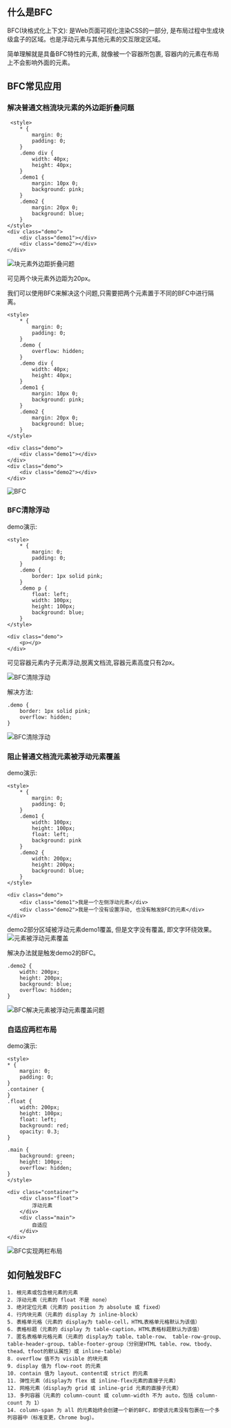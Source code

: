 ## 什么是BFC

BFC(块格式化上下文): 是Web页面可视化渲染CSS的一部分, 是布局过程中生成块级盒子的区域。也是浮动元素与其他元素的交互限定区域。

简单理解就是具备BFC特性的元素, 就像被一个容器所包裹, 容器内的元素在布局上不会影响外面的元素。

## BFC常见应用

### 解决普通文档流块元素的外边距折叠问题

```
 <style>
    * {
        margin: 0;
        padding: 0;
    }
    .demo div {
        width: 40px;
        height: 40px;
    }
    .demo1 {
        margin: 10px 0;
        background: pink;
    }
    .demo2 {
        margin: 20px 0;
        background: blue;
    }
</style>
<div class="demo">
    <div class="demo1"></div>
    <div class="demo2"></div>
</div>
```

![块元素外边距折叠问题](https://user-gold-cdn.xitu.io/2019/2/21/1690bb2a83eb38c9?w=2504&h=1004&f=png&s=209518)

可见两个块元素外边距为20px。

我们可以使用BFC来解决这个问题,只需要把两个元素置于不同的BFC中进行隔离。

```
<style>
    * {
        margin: 0;
        padding: 0;
    }
    .demo {
        overflow: hidden;
    }
    .demo div {
        width: 40px;
        height: 40px;
    }
    .demo1 {
        margin: 10px 0;
        background: pink;
    }
    .demo2 {
        margin: 20px 0;
        background: blue;
    }
</style>

<div class="demo">
    <div class="demo1"></div>
</div>
<div class="demo">
    <div class="demo2"></div>
</div>
```

![BFC](https://user-gold-cdn.xitu.io/2019/2/21/1690bb63f3eebe99?w=2518&h=972&f=png&s=188623)


### BFC清除浮动

demo演示:
```
<style>
    * {
        margin: 0;
        padding: 0;
    }
    .demo {
        border: 1px solid pink;
    }
    .demo p {
        float: left;
        width: 100px;
        height: 100px;
        background: blue;
    }
</style>

<div class="demo">
    <p></p>
</div>
```
可见容器元素内子元素浮动,脱离文档流,容器元素高度只有2px。

![BFC清除浮动](https://user-gold-cdn.xitu.io/2019/2/21/1690bb99839f6de1?w=2516&h=966&f=png&s=182465)

解决方法:

```
.demo {
    border: 1px solid pink;
    overflow: hidden;
}
```


![BFC清除浮动](https://user-gold-cdn.xitu.io/2019/2/21/1690bbb333737669?w=2514&h=1004&f=png&s=185229)


### 阻止普通文档流元素被浮动元素覆盖

demo演示:
```
<style>
    * {
        margin: 0;
        padding: 0;
    }
    .demo1 {
        width: 100px;
        height: 100px;
        float: left;
        background: pink
    }
    .demo2 {
        width: 200px;
        height: 200px;
        background: blue;
    }
</style>

<div class="demo">
    <div class="demo1">我是一个左侧浮动元素</div>
    <div class="demo2">我是一个没有设置浮动, 也没有触发BFC的元素</div>
</div>
```

demo2部分区域被浮动元素demo1覆盖, 但是文字没有覆盖, 即文字环绕效果。
![元素被浮动元素覆盖](https://user-gold-cdn.xitu.io/2019/2/21/1690bbfccb00357d?w=2522&h=980&f=png&s=240810)

解决办法就是触发demo2的BFC。

```
.demo2 {
    width: 200px;
    height: 200px;
    background: blue;
    overflow: hidden;
}
```


![BFC解决元素被浮动元素覆盖问题](https://user-gold-cdn.xitu.io/2019/2/21/1690bc19fc381ff8?w=2558&h=472&f=png&s=141117)

### 自适应两栏布局


demo演示:

```
<style>
* {
    margin: 0;
    padding: 0;
}
.container {
}
.float {
    width: 200px;
    height: 100px;
    float: left;
    background: red;
    opacity: 0.3;
}

.main {
    background: green;
    height: 100px;
    overflow: hidden;
}
</style>

<div class="container">
    <div class="float">
        浮动元素
    </div>
    <div class="main">
        自适应
    </div>
</div>
```


![BFC实现两栏布局](https://user-gold-cdn.xitu.io/2019/2/21/1690bcadaf036964?w=2238&h=532&f=png&s=104520)

## 如何触发BFC


```
1. 根元素或包含根元素的元素
2. 浮动元素（元素的 float 不是 none）
3. 绝对定位元素（元素的 position 为 absolute 或 fixed）
4. 行内块元素（元素的 display 为 inline-block）
5. 表格单元格（元素的 display为 table-cell，HTML表格单元格默认为该值）
6. 表格标题（元素的 display 为 table-caption，HTML表格标题默认为该值）
7. 匿名表格单元格元素（元素的 display为 table、table-row、 table-row-group、table-header-group、table-footer-group（分别是HTML table、row、tbody、thead、tfoot的默认属性）或 inline-table）
8. overflow 值不为 visible 的块元素
9. display 值为 flow-root 的元素
10. contain 值为 layout、content或 strict 的元素
11. 弹性元素（display为 flex 或 inline-flex元素的直接子元素）
12. 网格元素（display为 grid 或 inline-grid 元素的直接子元素）
13. 多列容器（元素的 column-count 或 column-width 不为 auto，包括 column-count 为 1）
14. column-span 为 all 的元素始终会创建一个新的BFC，即使该元素没有包裹在一个多列容器中（标准变更，Chrome bug）。

```
